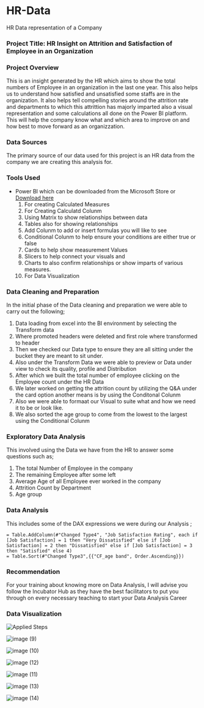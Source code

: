 # HR-Data
HR Data representation of a Company

### Project Title: HR Insight on Attrition and Satisfaction of Employee in an Organization

### Project Overview
This is an insight generated by the HR which aims to show the total numbers of Employee in an organization in the last one year. This also helps us to understand how satisfied and unsatisfied some staffs are in the organization. It also helps tell compelling stories around the attrition rate and departments to which this attrittion has majorly imparted also a visual representation and some calculations all done on the Power BI platform. This will help the company know what and which area to improve on and how best to move forward as an organizzation.

### Data Sources
The primary source of our data used for this project is an HR data from the company we are creating this analysis for.

### Tools Used
- Power BI which can be downloaded from the Microsoft Store or [Download here](https://apps.microsoft.com/detail/9ntxr16hnw1t?launch=true&mode=full&hl=en-us&gl=ng&ocid=bingwebsearch)
  1. For creating Calculated Measures
  2. For Creating Calculatd Colunm
  3. Using Matrix to show relationships between data
  4. Tables also for showing relationships
  5. Add Colunm to add or insert formulas you will like to see
  6. Conditional Colunm to help ensure your conditions are either true or false
  7. Cards to help show measurement Values
  8. Slicers to help connect your visuals and
  9. Charts to also confirm relationships or show imparts of various measures.
  10. For Data Visualization

 ### Data Cleaning and Preparation
 In the initial phase of the Data cleaning and preparation we were able to carry out the following;
  1. Data loading from excel into the BI environment by selecting the Transform data
  2. Where promoted headers were deleted and first role where transformed to header
  3. Then we checked our Data type to ensure they are all sitting under the bucket they are meant to sit under.
  4. Also under the Transform Data we were able to preview or Data under view to check its quality, profile and Distribution
  5. After which we built the total number of employee clicking on the Employee count under the HR Data
  6. We later worked on getting the attrition count by utilizing the Q&A under the card option another means is by using the Conditonal Colunm
  7. Also we were able to formaat our Visual to suite what and how we need it to be or look like.
  8. We also sorted the age group to come from the lowest to the largest using the Conditional Colunm 

### Exploratory Data Analysis
This involved using the Data we have from the HR to answer some questions such as;
 1. The total Number of Employee in the company
 2. The remaining Employee after some left
 3. Average Age of all Employee ever worked in the company
 4. Attrition Count by Department
 5. Age group

 ### Data Analysis
 This includes some of the DAX expressions we were during our Analysis ;
 ```Power BI
= Table.AddColumn(#"Changed Type4", "Job Satisfaction Rating", each if [Job Satisfaction] = 1 then "Very Dissatisfied" else if [Job Satisfaction] = 2 then "Dissatisfied" else if [Job Satisfaction] = 3 then "Satisfied" else 4)
= Table.Sort(#"Changed Type3",{{"CF_age band", Order.Ascending}})
```

### Recommendation
For your training about knowing more on Data Analysis, I will advise you follow the Incubator Hub as they have the best facilitators to put you through on every necessary teaching to start your Data Analysis Career

### Data Visualization

  ![Applied Steps](https://github.com/user-attachments/assets/80f02816-6f72-4d0a-83eb-a825140dd2ef)
  
  ![image (9)](https://github.com/user-attachments/assets/14e2a31f-b727-41d3-bb93-2c9c8553ed71)
  
![image (10)](https://github.com/user-attachments/assets/e17738df-44a7-4900-9728-7cc0e3259fb1)

![image (12)](https://github.com/user-attachments/assets/305ced5c-f8ef-4203-9de5-e9b382779572)

![image (11)](https://github.com/user-attachments/assets/073bcea4-a35f-46f7-8170-a2fe48e090fb)

![image (13)](https://github.com/user-attachments/assets/9516147b-b75f-422d-befe-186599e6eb35)

![image (14)](https://github.com/user-attachments/assets/5d8d2dc2-8e7f-475e-98b1-2664de165ba8)






